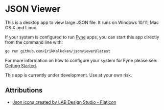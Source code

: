 # JSON Viewer

This is a desktop app to view large JSON file. It runs on Windows 10/11, Mac OS X and Linux.

If your system is configured to run [Fyne](https://fyne.io/) apps, you can start this app directly from the command line with:

```sh
go run github.com/ErikKalkoken/jsonviewer@latest
```

For more information on how to configure your system for Fyne please see: [Getting Started](https://docs.fyne.io/started/).

This app is currently under development. Use at your own risk.

## Attributions

- [Json icons created by LAB Design Studio - Flaticon](https://www.flaticon.com/free-icons/json)
